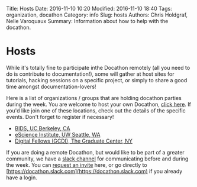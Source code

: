 Title: Hosts
Date: 2016-11-10 10:20
Modified: 2016-11-10 18:40
Tags: organization, docathon
Category: info
Slug: hosts
Authors: Chris Holdgraf, Nelle Varoquaux
Summary: Information about how to help with the docathon.

# Hosts


While it's totally fine to participate inthe Docathon remotely (all you
need to do is contribute to documentation!), some will
gather at host sites for tutorials, hacking sessions on a specific
project, or simply to share a good time amongst documentation-lovers!

Here is a list of organizations / groups that are holding docathon parties
during the week. You are welcome to host your own Docathon, [click here](hosting.html).
If you'd like join one of these locations, check out the details of the
specific events. Don't forget to register if necessary!

  - [BIDS, UC Berkeley, CA](hosts/bids.html)
  - [eScience Institute, UW Seattle, WA](hosts/uwescience.html)
  - [Digital Fellows (GCDI), The Graduate Center, NY](hosts/gc.html)

If you are doing a remote Docathon, but would like to be part of a greater
community, we have a [slack channel](https://docathon.slack.com) for
communicating before and during the week. You can [request an
invite](https://docathon.herokuapp.com/) here, or go directly to
[https://docathon.slack.com](https://docathon.slack.com) if you already have a
login.
